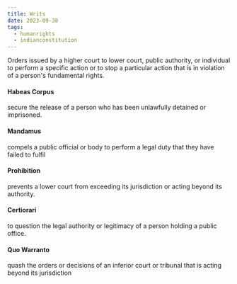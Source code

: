 ```yaml
---
title: Writs
date: 2023-09-30
tags:
  - humanrights
  - indianconstitution
---
```

Orders issued by a higher court to lower court, public authority,
or individual to perform a specific action or to stop a particular action that is in
violation of a person's fundamental rights.

#### Habeas Corpus
secure the release of a person who has
been unlawfully detained or imprisoned.
#### Mandamus
compels a public official or body to perform a legal duty that they
have failed to fulfil
#### Prohibition
prevents a lower court from exceeding its jurisdiction or acting
beyond its authority.
#### Certiorari
to question the legal authority or legitimacy of a
person holding a public office.
#### Quo Warranto
quash the orders or decisions of an inferior court or
tribunal that is acting beyond its jurisdiction